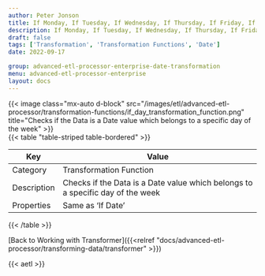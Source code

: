 ```yaml
---
author: Peter Jonson
title: If Monday, If Tuesday, If Wednesday, If Thursday, If Friday, If Saturday, If Sunday, If Today, If Yesterday, If Tomorrow, If Weekend, If Weekday
description: If Monday, If Tuesday, If Wednesday, If Thursday, If Friday, If Saturday, If Sunday, If Today, If Yesterday, If Tomorrow, If Weekend, If Weekday Transformation Functions
draft: false
tags: ['Transformation', 'Transformation Functions', 'Date']
date: 2022-09-17

group: advanced-etl-processor-enterprise-date-transformation
menu: advanced-etl-processor-enterprise
layout: docs
---
```


{{< image class="mx-auto d-block"  src="/images/etl/advanced-etl-processor/transformation-functions/if_day_transformation_function.png" title="Checks if the Data is a Date value which belongs to a specific day of the week" >}}
\
{{< table "table-striped table-bordered" >}}

| Key         | Value                                                                          |
| ----------- | ------------------------------------------------------------------------------ |
| Category    | Transformation Function                                                        |
| Description | Checks if the Data is a Date value which belongs to a specific day of the week |
| Properties  | Same as ‘If Date’                                                              |

{{< /table >}}

[Back to Working with Transformer]({{<relref "docs/advanced-etl-processor/transforming-data/transformer" >}})

{{< aetl >}}